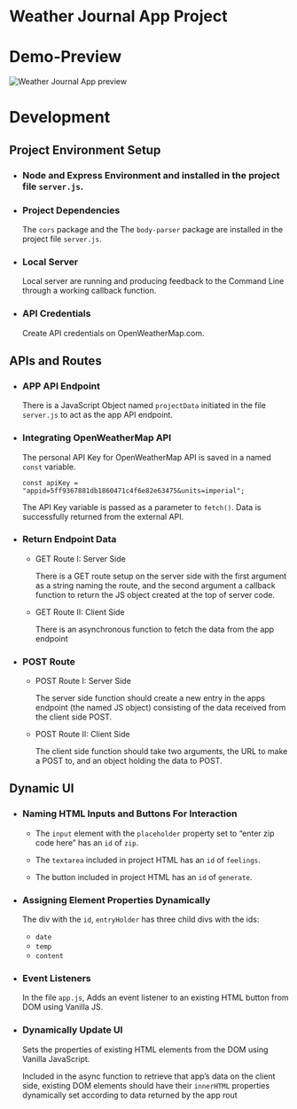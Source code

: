 # Weather Journal App Project

# Demo-Preview

![Weather Journal App  preview](/chrome-capture.gif "Weather Journal App  preview")

# Development

## Project Environment Setup

- ### Node and Express Environment and installed in the project file `server.js`.

- ### Project Dependencies

  The `cors` package and the The `body-parser` package are installed in the project file `server.js`.

- ### Local Server

  Local server are running and producing feedback to the Command Line through a working callback function.

- ### API Credentials

  Create API credentials on OpenWeatherMap.com.

## APIs and Routes

- ### APP API Endpoint

  There is a JavaScript Object named `projectData` initiated in the file `server.js` to act as the app API endpoint.

- ### Integrating OpenWeatherMap API

  The personal API Key for OpenWeatherMap API is saved in a named `const` variable.

  `const apiKey = "appid=5ff9367881db1860471c4f6e82e63475&units=imperial";`

  The API Key variable is passed as a parameter to `fetch()`.
  Data is successfully returned from the external API.

- ### Return Endpoint Data

  - GET Route I: Server Side

    There is a GET route setup on the server side with the first argument as a string naming the route, and the second argument a callback function to return the JS object created at the top of server code.

  - GET Route II: Client Side

    There is an asynchronous function to fetch the data from the app endpoint

- ### POST Route

  - POST Route I: Server Side

    The server side function should create a new entry in the apps endpoint (the named JS object) consisting of the data received from the client side POST.

  - POST Route II: Client Side

    The client side function should take two arguments, the URL to make a POST to, and an object holding the data to POST.

## Dynamic UI

- ### Naming HTML Inputs and Buttons For Interaction

  - The `input` element with the `placeholder` property set to “enter zip code here” has an `id` of `zip`.

  - The `textarea` included in project HTML has an `id` of `feelings`.

  - The button included in project HTML has an `id` of `generate`.

- ### Assigning Element Properties Dynamically

  The div with the `id`, `entryHolder` has three child divs with the ids:

  - `date`
  - `temp`
  - `content`

- ### Event Listeners

  In the file `app.js`, Adds an event listener to an existing HTML button from DOM using Vanilla JS.

- ### Dynamically Update UI

  Sets the properties of existing HTML elements from the DOM using Vanilla JavaScript.

  Included in the async function to retrieve that app’s data on the client side, existing DOM elements should have their `innerHTML` properties dynamically set according to data returned by the app rout
